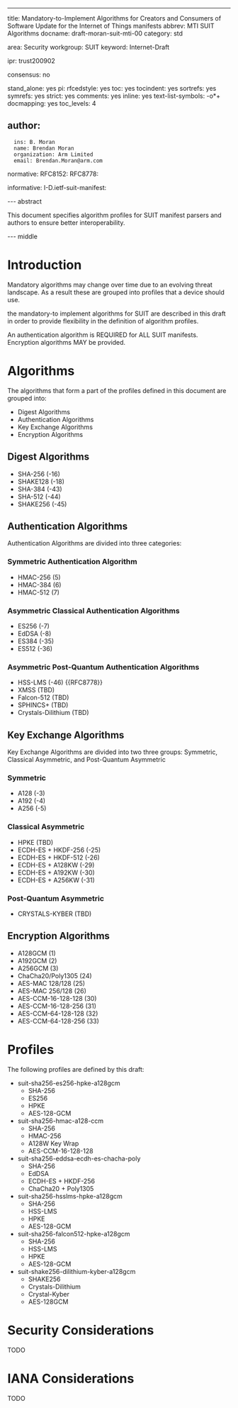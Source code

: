 ---
title: Mandatory-to-Implement Algorithms for Creators and Consumers of Software Update for the Internet of Things manifests
abbrev: MTI SUIT Algorithms
docname: draft-moran-suit-mti-00
category: std

area: Security
workgroup: SUIT
keyword: Internet-Draft

ipr: trust200902

consensus: no

stand_alone: yes
pi:
  rfcedstyle: yes
  toc: yes
  tocindent: yes
  sortrefs: yes
  symrefs: yes
  strict: yes
  comments: yes
  inline: yes
  text-list-symbols: -o*+
  docmapping: yes
  toc_levels: 4

author:
 -
      ins: B. Moran
      name: Brendan Moran
      organization: Arm Limited
      email: Brendan.Moran@arm.com

normative:
  RFC8152:
  RFC8778:

informative:
  I-D.ietf-suit-manifest:

--- abstract

This document specifies algorithm profiles for SUIT manifest parsers and authors to ensure better interoperability.

--- middle

#  Introduction

Mandatory algorithms may change over time due to an evolving threat landscape. As a result these are grouped into profiles that a device should use. 

the mandatory-to implement algorithms for SUIT are described in this draft in order to provide flexibility in the definition of algorithm profiles.

An authentication algorithm is REQUIRED for ALL SUIT manifests. Encryption algorithms MAY be provided.

# Algorithms

The algorithms that form a part of the profiles defined in this document are grouped into:

* Digest Algorithms
* Authentication Algorithms
* Key Exchange Algorithms
* Encryption Algorithms

## Digest Algorithms

* SHA-256 (-16)
* SHAKE128 (-18)
* SHA-384 (-43)
* SHA-512 (-44)
* SHAKE256 (-45)

## Authentication Algorithms

Authentication Algorithms are divided into three categories:

### Symmetric Authentication Algorithm

* HMAC-256 (5)
* HMAC-384 (6)
* HMAC-512 (7)

### Asymmetric Classical Authentication Algorithms

* ES256 (-7)
* EdDSA (-8)
* ES384 (-35)
* ES512 (-36)

### Asymmetric Post-Quantum Authentication Algorithms

* HSS-LMS (-46) {{RFC8778}}
* XMSS (TBD)
* Falcon-512 (TBD)
* SPHINCS+ (TBD)
* Crystals-Dilithium (TBD)

## Key Exchange Algorithms

Key Exchange Algorithms are divided into two three groups: Symmetric, Classical Asymmetric, and Post-Quantum Asymmetric

### Symmetric

* A128 (-3)
* A192 (-4)
* A256 (-5)

### Classical Asymmetric

* HPKE (TBD)
* ECDH-ES + HKDF-256 (-25)
* ECDH-ES + HKDF-512 (-26)
* ECDH-ES + A128KW (-29)
* ECDH-ES + A192KW (-30)
* ECDH-ES + A256KW (-31)

### Post-Quantum Asymmetric

* CRYSTALS-KYBER (TBD)

## Encryption Algorithms

* A128GCM (1)
* A192GCM (2)
* A256GCM (3)
* ChaCha20/Poly1305 (24)
* AES-MAC 128/128 (25)
* AES-MAC 256/128 (26)
* AES-CCM-16-128-128 (30)
* AES-CCM-16-128-256 (31)
* AES-CCM-64-128-128 (32)
* AES-CCM-64-128-256 (33)

# Profiles

The following profiles are defined by this draft:

* suit-sha256-es256-hpke-a128gcm
    * SHA-256
    * ES256
    * HPKE
    * AES-128-GCM
* suit-sha256-hmac-a128-ccm
    * SHA-256
    * HMAC-256
    * A128W Key Wrap
    * AES-CCM-16-128-128
* suit-sha256-eddsa-ecdh-es-chacha-poly
    * SHA-256
    * EdDSA
    * ECDH-ES + HKDF-256
    * ChaCha20 + Poly1305
* suit-sha256-hsslms-hpke-a128gcm
    * SHA-256
    * HSS-LMS
    * HPKE
    * AES-128-GCM
* suit-sha256-falcon512-hpke-a128gcm
    * SHA-256
    * HSS-LMS
    * HPKE
    * AES-128-GCM
* suit-shake256-dilithium-kyber-a128gcm
    * SHAKE256
    * Crystals-Dilithium
    * Crystal-Kyber
    * AES-128GCM

# Security Considerations

TODO

# IANA Considerations

TODO
